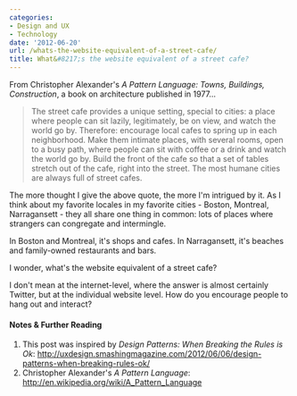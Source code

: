 ```yaml
---
categories:
- Design and UX
- Technology
date: '2012-06-20'
url: /whats-the-website-equivalent-of-a-street-cafe/
title: What&#8217;s the website equivalent of a street cafe?
---
```


From Christopher Alexander's <em>A Pattern Language: Towns, Buildings, Construction</em>, a book on architecture published in 1977...

<blockquote>The street cafe provides a unique setting, special to cities: a place where people can sit lazily, legitimately, be on view, and watch the world go by. Therefore: encourage local cafes to spring up in each neighborhood. Make them intimate places, with several rooms, open to a busy path, where people can sit with coffee or a drink and watch the world go by. Build the front of the cafe so that a set of tables stretch out of the cafe, right into the street. The most humane cities are always full of street cafes.</blockquote>

The more thought I give the above quote, the more I'm intrigued by it. As I think about my favorite locales in my favorite cities - Boston, Montreal, Narragansett - they all share one thing in common: lots of places where strangers can congregate and intermingle.

In Boston and Montreal, it's shops and cafes. In Narragansett, it's beaches and family-owned restaurants and bars.

I wonder, what's the website equivalent of a street cafe?

I don't mean at the internet-level, where the answer is almost certainly Twitter, but at the individual website level. How do you encourage people to hang out and interact?

<h4>Notes & Further Reading</h4>

<ol>
<li>This post was inspired by <em>Design Patterns: When Breaking the Rules is Ok</em>: <a href="http://uxdesign.smashingmagazine.com/2012/06/06/design-patterns-when-breaking-rules-ok/">http://uxdesign.smashingmagazine.com/2012/06/06/design-patterns-when-breaking-rules-ok/</a></li>
<li>Christopher Alexander's <em>A Pattern Language</em>: <a href="http://en.wikipedia.org/wiki/A_Pattern_Language">http://en.wikipedia.org/wiki/A_Pattern_Language</a></li>
</ol>
